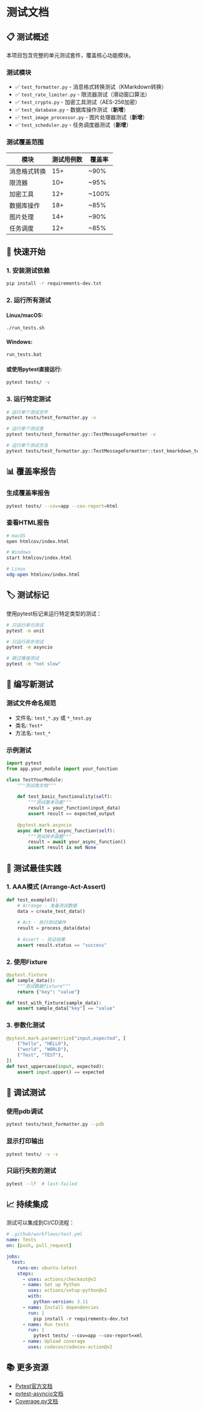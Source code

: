 # 测试文档

## 📋 测试概述

本项目包含完整的单元测试套件，覆盖核心功能模块。

### 测试模块

- ✅ `test_formatter.py` - 消息格式转换测试（KMarkdown转换）
- ✅ `test_rate_limiter.py` - 限流器测试（滑动窗口算法）
- ✅ `test_crypto.py` - 加密工具测试（AES-256加密）
- ✅ `test_database.py` - 数据库操作测试（**新增**）
- ✅ `test_image_processor.py` - 图片处理器测试（**新增**）
- ✅ `test_scheduler.py` - 任务调度器测试（**新增**）

### 测试覆盖范围

| 模块 | 测试用例数 | 覆盖率 |
|------|-----------|-------|
| 消息格式转换 | 15+ | ~90% |
| 限流器 | 10+ | ~95% |
| 加密工具 | 12+ | ~100% |
| 数据库操作 | 18+ | ~85% |
| 图片处理 | 14+ | ~90% |
| 任务调度 | 12+ | ~85% |

## 🚀 快速开始

### 1. 安装测试依赖

```bash
pip install -r requirements-dev.txt
```

### 2. 运行所有测试

#### Linux/macOS:
```bash
./run_tests.sh
```

#### Windows:
```bash
run_tests.bat
```

#### 或使用pytest直接运行:
```bash
pytest tests/ -v
```

### 3. 运行特定测试

```bash
# 运行单个测试文件
pytest tests/test_formatter.py -v

# 运行单个测试类
pytest tests/test_formatter.py::TestMessageFormatter -v

# 运行单个测试方法
pytest tests/test_formatter.py::TestMessageFormatter::test_kmarkdown_to_markdown -v
```

## 📊 覆盖率报告

### 生成覆盖率报告

```bash
pytest tests/ --cov=app --cov-report=html
```

### 查看HTML报告

```bash
# macOS
open htmlcov/index.html

# Windows
start htmlcov/index.html

# Linux
xdg-open htmlcov/index.html
```

## 🏷️ 测试标记

使用pytest标记来运行特定类型的测试：

```bash
# 只运行单元测试
pytest -m unit

# 只运行异步测试
pytest -m asyncio

# 跳过慢速测试
pytest -m "not slow"
```

## 📝 编写新测试

### 测试文件命名规范

- 文件名: `test_*.py` 或 `*_test.py`
- 类名: `Test*`
- 方法名: `test_*`

### 示例测试

```python
import pytest
from app.your_module import your_function

class TestYourModule:
    """测试类文档"""
    
    def test_basic_functionality(self):
        """测试基本功能"""
        result = your_function(input_data)
        assert result == expected_output
    
    @pytest.mark.asyncio
    async def test_async_function(self):
        """测试异步函数"""
        result = await your_async_function()
        assert result is not None
```

## 🧪 测试最佳实践

### 1. AAA模式 (Arrange-Act-Assert)

```python
def test_example():
    # Arrange - 准备测试数据
    data = create_test_data()
    
    # Act - 执行测试操作
    result = process_data(data)
    
    # Assert - 验证结果
    assert result.status == "success"
```

### 2. 使用Fixture

```python
@pytest.fixture
def sample_data():
    """测试数据fixture"""
    return {"key": "value"}

def test_with_fixture(sample_data):
    assert sample_data["key"] == "value"
```

### 3. 参数化测试

```python
@pytest.mark.parametrize("input,expected", [
    ("hello", "HELLO"),
    ("world", "WORLD"),
    ("Test", "TEST"),
])
def test_uppercase(input, expected):
    assert input.upper() == expected
```

## 🐛 调试测试

### 使用pdb调试

```bash
pytest tests/test_formatter.py --pdb
```

### 显示打印输出

```bash
pytest tests/ -v -s
```

### 只运行失败的测试

```bash
pytest --lf  # last-failed
```

## 📈 持续集成

测试可以集成到CI/CD流程：

```yaml
# .github/workflows/test.yml
name: Tests
on: [push, pull_request]

jobs:
  test:
    runs-on: ubuntu-latest
    steps:
      - uses: actions/checkout@v2
      - name: Set up Python
        uses: actions/setup-python@v2
        with:
          python-version: 3.11
      - name: Install dependencies
        run: |
          pip install -r requirements-dev.txt
      - name: Run tests
        run: |
          pytest tests/ --cov=app --cov-report=xml
      - name: Upload coverage
        uses: codecov/codecov-action@v2
```

## 📚 更多资源

- [Pytest官方文档](https://docs.pytest.org/)
- [pytest-asyncio文档](https://pytest-asyncio.readthedocs.io/)
- [Coverage.py文档](https://coverage.readthedocs.io/)
